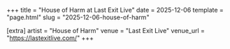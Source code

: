 +++
title = "House of Harm at Last Exit Live"
date = 2025-12-06
template = "page.html"
slug = "2025-12-06-house-of-harm"

[extra]
artist = "House of Harm"
venue = "Last Exit Live"
venue_url = "https://lastexitlive.com/"
+++
